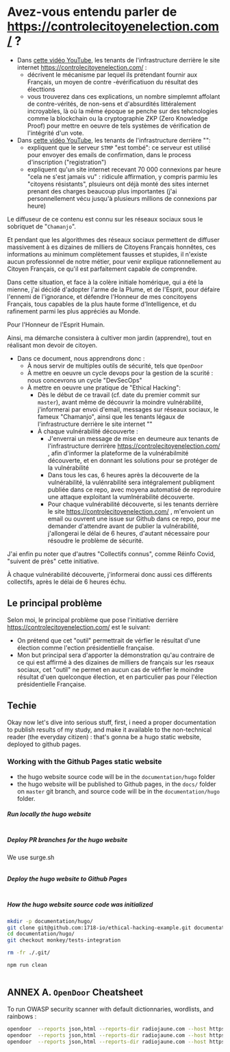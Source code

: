 # Avez-vous entendu parler de  https://controlecitoyenelection.com/  ?

* Dans [cette vidéo YouTube](https://www.youtube.com/watch?v=wbJ3pvV0-xc&t=2537s), les tenants de l'infrastructure derrière le site internet https://controlecitoyenelection.com/ :
  * décrivent le mécanisme par lequel ils prétendant fournir aux Français, un moyen de contre -èvérificatiuon du résultat des électtions
  * vous trouverez dans ces explications, un nombre simplemnt affolant de contre-vérités, de non-sens et d'absurdités littéralement incroyables, là où la même époque se penche sur des tehcnologies comme la blockchain ou la cryptographie ZKP (Zero Knowledge Proof) pour mettre en oeuvre de tels systèmes de vérification de l'intégrité d'un vote.
* Dans [cette vidéo YouTube](https://www.youtube.com/watch?v=N8fB5bPjOyc&t=33s), les tenants de l'infrastructure derrière "":
  * expliquent que le serveur `STMP` "est tombé": ce serveur est utilisé pour envoyer des emails de confirmation, dans le process d'inscription ("registration")
  * expliquent qu'un site internet recevant 70 000 connexions par heure "cela ne s'est jamais vu" : ridicule affirmation, y compris parmiu les "citoyens résistants", plsuieurs ont déjà monté des sites internet prenant des charges beaucoup plus importantes (j'ai personnellement vécu jusqu'à plusieurs millions de connexions par heure)

Le diffuseur de ce contenu est connu sur les réseaux sociaux sous le sobriquet de "`Chamanjo`".

Et pendant que les algorithmes des réseaux sociaux permettent de diffuser massivement à es dizaines de milliers de Citoyens Français honnêtes, ces informations au minimum complètement fausses et stupides, il n'existe aucun professionnel de notre métier, pour venir explique rationnellement au Citoyen Français, ce qu'il est parfaitement capable de comprendre.

Dans cette situation, et face à la colère initiale homérique, qui a été la mienne, j'ai décidé d'adopter l'arme de la Plume, et de l'Esprit, pour défaire l'ennemi de l'ignorance, et défendre l'Honneur de mes concitoyens Français, tous capables de la plus haute forme d'Intelligence, et du rafinement parmi les plus appréciés au Monde.

Pour l'Honneur de l'Esprit Humain.

Ainsi, ma démarche consistera à cultiver mon jardin (apprendre), tout en réalisant mon devoir de citoyen.

* Dans ce document, nous apprendrons donc :
  * À nous servir de multiples outils de sécurité, tels que `OpenDoor`
  * À mettre en oeuvre un cycle devops pour la gestion de la scurité : nous concevrons un cycle "DevSecOps"
  * À mettre en oeuvre une pratique de "Ethical Hacking":
    * Dès le début de ce travail (cf. date du premier commit sur `master`), avant même de découvrir la moindre vulnérabilité, j'informerai par envoi d'email, messages sur réseaux sociaux, le fameux "Chamanjo", ainsi que les tenants légaux de l'infrastructure derrière le site internet ""
    * À chaque vulnérabilité découverte :
      * J'enverrai un message de mise en deumeure aux tenants de l'infrastructure derrirère https://controlecitoyenelection.com/  , afin d'informer la plateforme de la vulnérabilmité découverte, et en donnant les solutions pour se protéger de la vulnérabilité
      * Dans tous les cas, 6 heures après la découverte de la vulnérabilité, la vulénrabilité sera intégralement publiqment publiée dans ce repo, avec moyena automatisé de reproduire une attaque exploitant la vumlnérabilité découverte.
      * Pour chaque vulnérabilité découverte, si les tenants derrière le site https://controlecitoyenelection.com/  , m'envoient un email ou ouvrent une issue sur Github dans ce repo, pour me demander d'attendre avant de publier la vulnérabilité, j'allongerai le délai de 6 heures, d'autant nécessaire pour résoudre le problème de sécurité.


J'ai enfin pu noter que d'autres "Collectifs connus", comme Réinfo Covid, "suivent de près" cette initiative.

À chaque vulnérabilité découverte, j'informerai donc aussi ces différents collectifs, après le délai de 6 heures échu.

## Le principal problème

Selon moi, le principal problème que pose l'initiative derrière https://controlecitoyenelection.com/ est le suivant:

* On prétend que cet "outil" permettrait de vérfier le résultat d'une élection comme l'ection présidentielle française.
* Mon but principal sera d'apporter la démonstration qu'au contraire de ce qui est affirmé à des dizaines de milliers de français sur les rseaux sociaux, cet "outil" ne permet en aucun cas de véfrfier le moindre résultat d'uen quelconque élection, et en particulier pas pour l'élection présidentielle Française.

## Techie

Okay now let's dive into serious stuff, first, i need a proper documentation to publish results of my study, and make it available to the non-technical reader (the everyday citizen) : that's gonna be a hugo static website, deployed to github pages.

### Working with the Github Pages static website

* the hugo website source code will be in the `documentation/hugo` folder
* the hugo website will be published to Github pages, in the `docs/` folder on `master` git branch, and source code will be in the `documentation/hugo` folder.


##### Run locally the hugo website

```bash

```


##### Deploy PR branches for the hugo website

We use surge.sh

```bash

```


##### Deploy the hugo website to Github Pages


```bash

```


##### How the hugo website source code was initialized


```bash
mkdir -p documentation/hugo/
git clone git@github.com:1718-io/ethical-hacking-example.git documentation/hugo/
cd documentation/hugo/
git checkout monkey/tests-integration

rm -fr ./.git/

npm run clean



```


## ANNEX A. `OpenDoor` Cheatsheet

To run OWASP security scanner with default dictionnaries, wordlists, and rainbows :

```bash
opendoor  --reports json,html --reports-dir radiojaune.com --host https://controlecitoyenelection.com
opendoor  --reports json,html --reports-dir radiojaune.com --host https://tekton.dev
opendoor  --reports json,html --reports-dir radiojaune.com --host https://kubernetes.io
```
